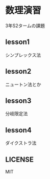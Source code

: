 # 数理演習

3年S2タームの課題

## lesson1

シンプレックス法

## lesson2

ニュートン法とか

## lesson3

分岐限定法

## lesson4

ダイクストラ法

## LICENSE

MIT
